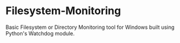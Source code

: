 # Filesystem-Monitoring
Basic Filesystem or Directory Monitoring tool for Windows built using Python's Watchdog module.
